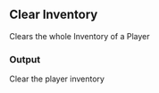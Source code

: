 ## Clear Inventory

Clears the whole Inventory of a Player
<br>

### Output
Clear the player inventory
<br>
